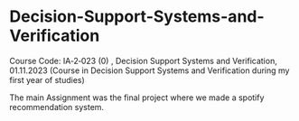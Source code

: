 # Decision-Support-Systems-and-Verification
Course Code: IA‑2‑023 (0) , Decision Support Systems and Verification, 01.11.2023  (Course in Decision Support Systems and Verification during my first year of studies)


The main Assignment was the final project where we made a spotify recommendation system.
